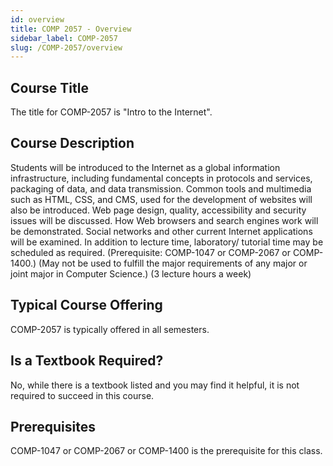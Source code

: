 ```yaml
---
id: overview
title: COMP 2057 - Overview
sidebar_label: COMP-2057
slug: /COMP-2057/overview
---
```


## Course Title

The title for COMP-2057 is "Intro to the Internet".

## Course Description

Students will be introduced to the Internet as a global information infrastructure, including fundamental concepts in protocols and services, packaging of data, and data transmission. Common tools and multimedia such as HTML, CSS, and CMS, used for the development of websites will also be introduced. Web page design, quality, accessibility and security issues will be discussed. How Web browsers and search engines work will be demonstrated. Social networks and other current Internet applications will be examined. In addition to lecture time, laboratory/ tutorial time may be scheduled as required. (Prerequisite: COMP-1047 or COMP-2067 or COMP-1400.) (May not be used to fulfill the major requirements of any major or joint major in Computer Science.) (3 lecture hours a week)

## Typical Course Offering

COMP-2057 is typically offered in all semesters.

## Is a Textbook Required?

No, while there is a textbook listed and you may find it helpful, it is not required to succeed in this course.

## Prerequisites

COMP-1047 or COMP-2067 or COMP-1400 is the prerequisite for this class.

